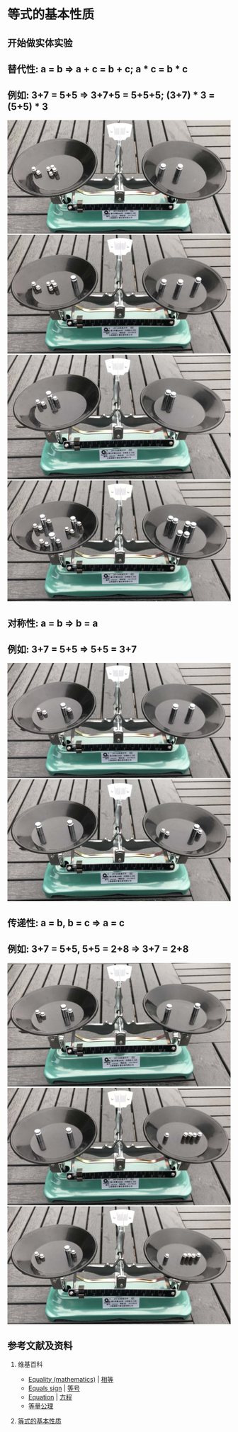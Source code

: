 # 等式的基本性质

## 开始做实体实验

## 替代性: a = b => a + c = b + c; a * c = b * c 
## 例如: 3+7 = 5+5 => 3+7+5 = 5+5+5; (3+7) * 3 = (5+5) * 3

![](/images/数轴(一维坐标系)/等式和不等式的基本性质和移项变号法则/等式的基本性质/1a1.jpg)
![](/images/数轴(一维坐标系)/等式和不等式的基本性质和移项变号法则/等式的基本性质/1a2.jpg)
![](/images/数轴(一维坐标系)/等式和不等式的基本性质和移项变号法则/等式的基本性质/1a3.jpg)
![](/images/数轴(一维坐标系)/等式和不等式的基本性质和移项变号法则/等式的基本性质/1a4.jpg)

## 对称性: a = b => b = a
## 例如: 3+7 = 5+5 => 5+5 = 3+7

![](/images/数轴(一维坐标系)/等式和不等式的基本性质和移项变号法则/等式的基本性质/2a1.jpg)
![](/images/数轴(一维坐标系)/等式和不等式的基本性质和移项变号法则/等式的基本性质/2a2.jpg)

## 传递性: a = b, b = c => a = c
## 例如: 3+7 = 5+5, 5+5 = 2+8 => 3+7 = 2+8 

![](/images/数轴(一维坐标系)/等式和不等式的基本性质和移项变号法则/等式的基本性质/3a1.jpg)
![](/images/数轴(一维坐标系)/等式和不等式的基本性质和移项变号法则/等式的基本性质/3a2.jpg)
![](/images/数轴(一维坐标系)/等式和不等式的基本性质和移项变号法则/等式的基本性质/3a3.jpg)

## 参考文献及资料

1. 维基百科
	- [Equality (mathematics)](https://en.wikipedia.org/wiki/Equality_(mathematics)) | [相等](https://zh.wikipedia.org/wiki/%E7%9B%B8%E7%AD%89) 
	- [Equals sign](https://en.wikipedia.org/wiki/Equals_sign) | [等号](https://zh.wikipedia.org/wiki/%E7%AD%89%E5%8F%B7) 
	- [Equation](https://en.wikipedia.org/wiki/Equation) | [方程](https://zh.wikipedia.org/wiki/方程) 
	- [等量公理](https://zh.wikipedia.org/wiki/等量公理) 
	
2. [等式的基本性质](https://baike.baidu.com/item/%E7%AD%89%E5%BC%8F/3517693#2)  

